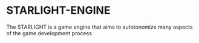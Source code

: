 # STARLIGHT-ENGINE
The STARLIGHT is a game engine that aims to autotonomize many aspects of the game development process 
